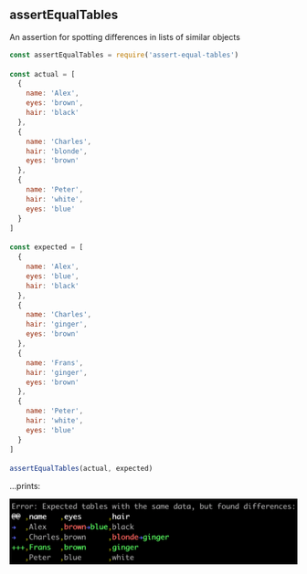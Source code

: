 ## assertEqualTables

An assertion for spotting differences in lists of similar objects

```js
const assertEqualTables = require('assert-equal-tables')

const actual = [
  {
    name: 'Alex',
    eyes: 'brown',
    hair: 'black'
  },
  {
    name: 'Charles',
    hair: 'blonde',
    eyes: 'brown'
  },
  {
    name: 'Peter',
    hair: 'white',
    eyes: 'blue'
  }
]

const expected = [
  {
    name: 'Alex',
    eyes: 'blue',
    hair: 'black'
  },
  {
    name: 'Charles',
    hair: 'ginger',
    eyes: 'brown'
  },
  {
    name: 'Frans',
    hair: 'ginger',
    eyes: 'brown'
  },
  {
    name: 'Peter',
    hair: 'white',
    eyes: 'blue'
  }
]

assertEqualTables(actual, expected)
```

...prints:

![Example](example.png)
